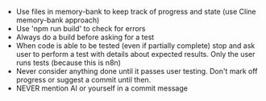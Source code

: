 - Use files in memory-bank to keep track of progress and state (use Cline memory-bank approach)
- Use 'npm run build' to check for errors
- Always do a build before asking for a test
- When code is able to be tested (even if partially complete) stop and ask user to perform a test with details about expected results. Only the user runs tests (because this is n8n)
- Never consider anything done until it passes user testing. Don't mark off progress or suggest a commit until then.
- NEVER mention AI or yourself in a commit message